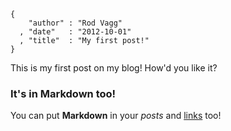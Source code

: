 ```
{
    "author" : "Rod Vagg"
  , "date"   : "2012-10-01"
  , "title"  : "My first post!"
}
```

This is my first post on my blog! How'd you like it?

### It's in Markdown too!

You can put **Markdown** in your *posts* and [links](https://github.com/rvagg/node-ssbl) too!
